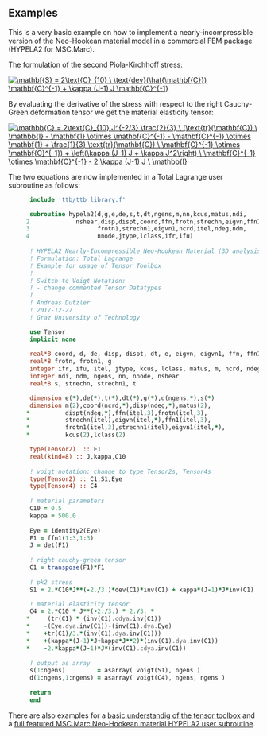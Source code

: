 ## Examples

This is a very basic example on how to implement a nearly-incompressible version of the Neo-Hookean material model in a commercial FEM package (HYPELA2 for MSC.Marc).

The formulation of the second Piola-Kirchhoff stress:

<a href="https://www.codecogs.com/eqnedit.php?latex=\mathbf{S}&space;=&space;2\text{C}_{10}&space;\&space;\text{dev}(\hat{\mathbf{C}})&space;\mathbf{C}^{-1}&space;&plus;&space;\kappa&space;(J-1)&space;J&space;\mathbf{C}^{-1}" target="_blank"><img src="https://latex.codecogs.com/gif.latex?\mathbf{S}&space;=&space;2\text{C}_{10}&space;\&space;\text{dev}(\hat{\mathbf{C}})&space;\mathbf{C}^{-1}&space;&plus;&space;\kappa&space;(J-1)&space;J&space;\mathbf{C}^{-1}" title="\mathbf{S} = 2\text{C}_{10} \ \text{dev}(\hat{\mathbf{C}}) \mathbf{C}^{-1} + \kappa (J-1) J \mathbf{C}^{-1}" /></a>

By evaluating the derivative of the stress with respect to the right Cauchy-Green deformation tensor we get the material elasticity tensor:

<a href="https://www.codecogs.com/eqnedit.php?latex=\mathbb{C}&space;=&space;2\text{C}_{10}&space;J^{-2/3}&space;\frac{2}{3}&space;\&space;(\text{tr}(\mathbf{C})&space;\&space;\mathbb{I}&space;-&space;\mathbf{1}&space;\otimes&space;\mathbf{C}^{-1}&space;-&space;\mathbf{C}^{-1}&space;\otimes&space;\mathbf{1}&space;&plus;&space;\frac{1}{3}&space;\text{tr}(\mathbf{C})&space;\&space;\mathbf{C}^{-1}&space;\otimes&space;\mathbf{C}^{-1})&space;&plus;&space;\left(\kappa&space;(J-1)&space;J&space;&plus;&space;\kappa&space;J^2\right)&space;\&space;\mathbf{C}^{-1}&space;\otimes&space;\mathbf{C}^{-1}&space;-&space;2&space;\kappa&space;(J-1)&space;J&space;\&space;\mathbb{I}" target="_blank"><img src="https://latex.codecogs.com/gif.latex?\mathbb{C}&space;=&space;2\text{C}_{10}&space;J^{-2/3}&space;\frac{2}{3}&space;\&space;(\text{tr}(\mathbf{C})&space;\&space;\mathbb{I}&space;-&space;\mathbf{1}&space;\otimes&space;\mathbf{C}^{-1}&space;-&space;\mathbf{C}^{-1}&space;\otimes&space;\mathbf{1}&space;&plus;&space;\frac{1}{3}&space;\text{tr}(\mathbf{C})&space;\&space;\mathbf{C}^{-1}&space;\otimes&space;\mathbf{C}^{-1})&space;&plus;&space;\left(\kappa&space;(J-1)&space;J&space;&plus;&space;\kappa&space;J^2\right)&space;\&space;\mathbf{C}^{-1}&space;\otimes&space;\mathbf{C}^{-1}&space;-&space;2&space;\kappa&space;(J-1)&space;J&space;\&space;\mathbb{I}" title="\mathbb{C} = 2\text{C}_{10} J^{-2/3} \frac{2}{3} \ (\text{tr}(\mathbf{C}) \ \mathbb{I} - \mathbf{1} \otimes \mathbf{C}^{-1} - \mathbf{C}^{-1} \otimes \mathbf{1} + \frac{1}{3} \text{tr}(\mathbf{C}) \ \mathbf{C}^{-1} \otimes \mathbf{C}^{-1}) + \left(\kappa (J-1) J + \kappa J^2\right) \ \mathbf{C}^{-1} \otimes \mathbf{C}^{-1} - 2 \kappa (J-1) J \ \mathbb{I}" /></a>

The two equations are now implemented in a Total Lagrange user subroutine as follows:

```fortran
      include 'ttb/ttb_library.f'

      subroutine hypela2(d,g,e,de,s,t,dt,ngens,m,nn,kcus,matus,ndi,
     2             nshear,disp,dispt,coord,ffn,frotn,strechn,eigvn,ffn1,
     3                   frotn1,strechn1,eigvn1,ncrd,itel,ndeg,ndm,
     4                   nnode,jtype,lclass,ifr,ifu)
     
      ! HYPELA2 Nearly-Incompressible Neo-Hookean Material (3D analysis)
      ! Formulation: Total Lagrange
      ! Example for usage of Tensor Toolbox
      !
      ! Switch to Voigt Notation:
      ! - change commented Tensor Datatypes
      !
      ! Andreas Dutzler
      ! 2017-12-27
      ! Graz University of Technology

      use Tensor
      implicit none
      
      real*8 coord, d, de, disp, dispt, dt, e, eigvn, eigvn1, ffn, ffn1
      real*8 frotn, frotn1, g
      integer ifr, ifu, itel, jtype, kcus, lclass, matus, m, ncrd, ndeg
      integer ndi, ndm, ngens, nn, nnode, nshear
      real*8 s, strechn, strechn1, t

      dimension e(*),de(*),t(*),dt(*),g(*),d(ngens,*),s(*)
      dimension m(2),coord(ncrd,*),disp(ndeg,*),matus(2),
     *          dispt(ndeg,*),ffn(itel,3),frotn(itel,3),
     *          strechn(itel),eigvn(itel,*),ffn1(itel,3),
     *          frotn1(itel,3),strechn1(itel),eigvn1(itel,*),
     *          kcus(2),lclass(2)

      type(Tensor2)  :: F1
      real(kind=8) :: J,kappa,C10
      
      ! voigt notation: change to type Tensor2s, Tensor4s
      type(Tensor2) :: C1,S1,Eye
      type(Tensor4) :: C4
      
      ! material parameters
      C10 = 0.5
      kappa = 500.0
      
      Eye = identity2(Eye)
      F1 = ffn1(1:3,1:3)
      J = det(F1)
      
      ! right cauchy-green tensor
      C1 = transpose(F1)*F1
      
      ! pk2 stress
      S1 = 2.*C10*J**(-2./3.)*dev(C1)*inv(C1) + kappa*(J-1)*J*inv(C1)

      ! material elasticity tensor
      C4 = 2.*C10 * J**(-2./3.) * 2./3. *
     *     (tr(C1) * (inv(C1).cdya.inv(C1))
     *    -(Eye.dya.inv(C1))-(inv(C1).dya.Eye)
     *    +tr(C1)/3.*(inv(C1).dya.inv(C1)))
     *    +(kappa*(J-1)*J+kappa*J**2)*(inv(C1).dya.inv(C1))
     *    -2.*kappa*(J-1)*J*(inv(C1).cdya.inv(C1))
     
      ! output as array
      s(1:ngens)         = asarray( voigt(S1), ngens )
      d(1:ngens,1:ngens) = asarray( voigt(C4), ngens, ngens )
      
      return
      end
```

There are also examples for a [basic understandig of the tensor toolbox](examples/script_umat.f) and a [full featured MSC.Marc Neo-Hookean material HYPELA2 user subroutine](examples/hypela2_nh_ttb.f).
